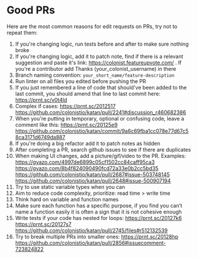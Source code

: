 # Good PRs

Here are the most common reasons for edit requests on PRs, try not to repeat them: 

1. If you're changing logic, run tests before and after to make sure nothing broke
2. If you're changing logic, add it to patch note, find if there is a relevant suggestion and paste it's link: https://colonist.featureupvote.com/ . If you're a contributor add Thanks (your_colonist_username) in there
3. Branch naming convention: `your_short_name/feature-description`
4. Run linter on all files you edited before pushing the PR
5. If you just remembered a line of code that should've been added to the last commit, you should amend that line to last commit here: https://prnt.sc/v0t4ld
6. Complex if cases: https://prnt.sc/2012517 https://github.com/colonistio/katan/pull/2241#discussion_r460682386
7. When you're putting in temporary, optional or confusing code, leave a comment like this: https://prnt.sc/20125e9 https://github.com/colonistio/katan/commit/9a6c69fba1cc078e77d67c58ca3171d6749da887
8. If you're doing a big refactor add it to patch notes as hidden
9. After completing a PR, search github issues to see if there are duplicates
10. When making UI changes, add a picture/gif/video to the PR. Examples: https://gyazo.com/4997de6899c05cf1502cc84caff95ca3 https://gyazo.com/8b4f824090490fcd72a33e0b2cc5bd35 https://github.com/colonistio/katan/pull/2687#issue-503748145 https://github.com/colonistio/katan/pull/2648#issue-500907194
11. Try to use static variable types when you can
12. Aim to reduce code complexity, prioritize: read time > write time
13. Think hard on variable and function names 
14. Make sure each function has a specific purpose, if you find you can’t name a function easily it is often a sign that it is not cohesive enough
15. Write tests if your code has nested for loops: https://prnt.sc/20127k6 https://prnt.sc/20127s7 https://github.com/colonistio/katan/pull/2745/files#r512132539
16. Try to break multiple PRs into smaller ones: https://prnt.sc/20128hp https://github.com/colonistio/katan/pull/2856#issuecomment-723824822
